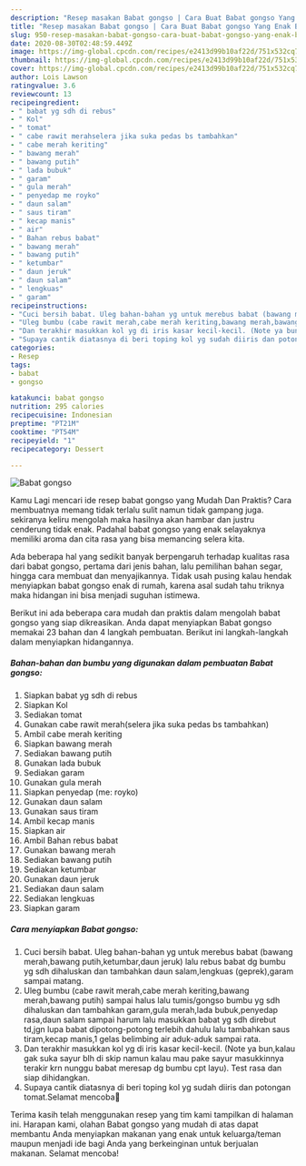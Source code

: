 ```yaml
---
description: "Resep masakan Babat gongso | Cara Buat Babat gongso Yang Enak Banget"
title: "Resep masakan Babat gongso | Cara Buat Babat gongso Yang Enak Banget"
slug: 950-resep-masakan-babat-gongso-cara-buat-babat-gongso-yang-enak-banget
date: 2020-08-30T02:48:59.449Z
image: https://img-global.cpcdn.com/recipes/e2413d99b10af22d/751x532cq70/babat-gongso-foto-resep-utama.jpg
thumbnail: https://img-global.cpcdn.com/recipes/e2413d99b10af22d/751x532cq70/babat-gongso-foto-resep-utama.jpg
cover: https://img-global.cpcdn.com/recipes/e2413d99b10af22d/751x532cq70/babat-gongso-foto-resep-utama.jpg
author: Lois Lawson
ratingvalue: 3.6
reviewcount: 13
recipeingredient:
- " babat yg sdh di rebus"
- " Kol"
- " tomat"
- " cabe rawit merahselera jika suka pedas bs tambahkan"
- " cabe merah keriting"
- " bawang merah"
- " bawang putih"
- " lada bubuk"
- " garam"
- " gula merah"
- " penyedap me royko"
- " daun salam"
- " saus tiram"
- " kecap manis"
- " air"
- " Bahan rebus babat"
- " bawang merah"
- " bawang putih"
- " ketumbar"
- " daun jeruk"
- " daun salam"
- " lengkuas"
- " garam"
recipeinstructions:
- "Cuci bersih babat. Uleg bahan-bahan yg untuk merebus babat (bawang merah,bawang putih,ketumbar,daun jeruk) lalu rebus babat dg bumbu yg sdh dihaluskan dan tambahkan daun salam,lengkuas (geprek),garam sampai matang."
- "Uleg bumbu (cabe rawit merah,cabe merah keriting,bawang merah,bawang putih) sampai halus lalu tumis/gongso bumbu yg sdh dihaluskan dan tambahkan garam,gula merah,lada bubuk,penyedap rasa,daun salam sampai harum lalu masukkan babat yg sdh direbut td,jgn lupa babat dipotong-potong terlebih dahulu lalu tambahkan saus tiram,kecap manis,1 gelas belimbing air aduk-aduk sampai rata."
- "Dan terakhir masukkan kol yg di iris kasar kecil-kecil. (Note ya bun,kalau gak suka sayur blh di skip namun kalau mau pake sayur masukkinnya terakir krn nunggu babat meresap dg bumbu cpt layu). Test rasa dan siap dihidangkan."
- "Supaya cantik diatasnya di beri toping kol yg sudah diiris dan potongan tomat.Selamat mencoba🙏"
categories:
- Resep
tags:
- babat
- gongso

katakunci: babat gongso 
nutrition: 295 calories
recipecuisine: Indonesian
preptime: "PT21M"
cooktime: "PT54M"
recipeyield: "1"
recipecategory: Dessert

---
```



![Babat gongso](https://img-global.cpcdn.com/recipes/e2413d99b10af22d/751x532cq70/babat-gongso-foto-resep-utama.jpg)

Kamu Lagi mencari ide resep babat gongso yang Mudah Dan Praktis? Cara membuatnya memang tidak terlalu sulit namun tidak gampang juga. sekiranya keliru mengolah maka hasilnya akan hambar dan justru cenderung tidak enak. Padahal babat gongso yang enak selayaknya memiliki aroma dan cita rasa yang bisa memancing selera kita.

Ada beberapa hal yang sedikit banyak berpengaruh terhadap kualitas rasa dari babat gongso, pertama dari jenis bahan, lalu pemilihan bahan segar, hingga cara membuat dan menyajikannya. Tidak usah pusing kalau hendak menyiapkan babat gongso enak di rumah, karena asal sudah tahu triknya maka hidangan ini bisa menjadi suguhan istimewa.




Berikut ini ada beberapa cara mudah dan praktis dalam mengolah babat gongso yang siap dikreasikan. Anda dapat menyiapkan Babat gongso memakai 23 bahan dan 4 langkah pembuatan. Berikut ini langkah-langkah dalam menyiapkan hidangannya.

<!--inarticleads1-->

##### Bahan-bahan dan bumbu yang digunakan dalam pembuatan Babat gongso:

1. Siapkan  babat yg sdh di rebus
1. Siapkan  Kol
1. Sediakan  tomat
1. Gunakan  cabe rawit merah(selera jika suka pedas bs tambahkan)
1. Ambil  cabe merah keriting
1. Siapkan  bawang merah
1. Sediakan  bawang putih
1. Gunakan  lada bubuk
1. Sediakan  garam
1. Gunakan  gula merah
1. Siapkan  penyedap (me: royko)
1. Gunakan  daun salam
1. Gunakan  saus tiram
1. Ambil  kecap manis
1. Siapkan  air
1. Ambil  Bahan rebus babat
1. Gunakan  bawang merah
1. Sediakan  bawang putih
1. Sediakan  ketumbar
1. Gunakan  daun jeruk
1. Sediakan  daun salam
1. Sediakan  lengkuas
1. Siapkan  garam




<!--inarticleads2-->

##### Cara menyiapkan Babat gongso:

1. Cuci bersih babat. Uleg bahan-bahan yg untuk merebus babat (bawang merah,bawang putih,ketumbar,daun jeruk) lalu rebus babat dg bumbu yg sdh dihaluskan dan tambahkan daun salam,lengkuas (geprek),garam sampai matang.
1. Uleg bumbu (cabe rawit merah,cabe merah keriting,bawang merah,bawang putih) sampai halus lalu tumis/gongso bumbu yg sdh dihaluskan dan tambahkan garam,gula merah,lada bubuk,penyedap rasa,daun salam sampai harum lalu masukkan babat yg sdh direbut td,jgn lupa babat dipotong-potong terlebih dahulu lalu tambahkan saus tiram,kecap manis,1 gelas belimbing air aduk-aduk sampai rata.
1. Dan terakhir masukkan kol yg di iris kasar kecil-kecil. (Note ya bun,kalau gak suka sayur blh di skip namun kalau mau pake sayur masukkinnya terakir krn nunggu babat meresap dg bumbu cpt layu). Test rasa dan siap dihidangkan.
1. Supaya cantik diatasnya di beri toping kol yg sudah diiris dan potongan tomat.Selamat mencoba🙏




Terima kasih telah menggunakan resep yang tim kami tampilkan di halaman ini. Harapan kami, olahan Babat gongso yang mudah di atas dapat membantu Anda menyiapkan makanan yang enak untuk keluarga/teman maupun menjadi ide bagi Anda yang berkeinginan untuk berjualan makanan. Selamat mencoba!
